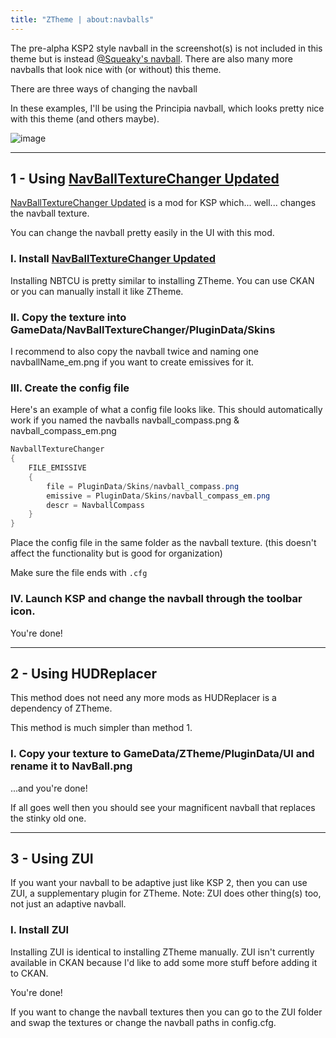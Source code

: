 ```yaml
---
title: "ZTheme | about:navballs"
---
```


The pre-alpha KSP2 style navball in the screenshot(s) is not included in this theme but is instead [@Squeaky's navball](https://forum.kerbalspaceprogram.com/topic/200741-112x-navballtexturechanger-updated-now-with-ui/?do=findComment&comment=4290196). There are also many more navballs that look nice with (or without) this theme.

There are three ways of changing the navball

In these examples, I'll be using the Principia navball, which looks pretty nice with this theme (and others maybe).

![image](https://github.com/user-attachments/assets/b7079633-b654-49aa-9d08-e90841c62dd5)

* * *

## 1 - Using [NavBallTextureChanger Updated](https://forum.kerbalspaceprogram.com/topic/200741-112x-navballtexturechanger-updated-now-with-ui/)

[NavBallTextureChanger Updated](https://forum.kerbalspaceprogram.com/topic/200741-112x-navballtexturechanger-updated-now-with-ui/) is a mod for KSP which... well... changes the navball texture.

You can change the navball pretty easily in the UI with this mod.

### I. Install [NavBallTextureChanger Updated](https://forum.kerbalspaceprogram.com/topic/200741-112x-navballtexturechanger-updated-now-with-ui/)
Installing NBTCU is pretty similar to installing ZTheme.
You can use CKAN or you can manually install it like ZTheme.

### II. Copy the texture into GameData/NavBallTextureChanger/PluginData/Skins
I recommend to also copy the navball twice and naming one navballName_em.png if you want to create emissives for it.

### III.  Create the config file
Here's an example of what a config file looks like. This should automatically work if you named the navballs navball_compass.png & navball_compass_em.png

```cs
NavballTextureChanger
{
	FILE_EMISSIVE
	{
		file = PluginData/Skins/navball_compass.png
		emissive = PluginData/Skins/navball_compass_em.png
		descr = NavballCompass
	}
}
```

Place the config file in the same folder as the navball texture. (this doesn't affect the functionality but is good for organization)

Make sure the file ends with `.cfg`

### IV. Launch KSP and change the navball through the toolbar icon.

You're done!
 
* * *

## 2 - Using HUDReplacer
This method does not need any more mods as HUDReplacer is a dependency of ZTheme.

This method is much simpler than method 1.

### I. Copy your texture to GameData/ZTheme/PluginData/UI and rename it to NavBall.png
...and you're done!

If all goes well then you should see your magnificent navball that replaces the stinky old one.
 

* * *

## 3 - Using ZUI
If you want your navball to be adaptive just like KSP 2, then you can use ZUI, a supplementary plugin for ZTheme.
Note: ZUI does other thing(s) too, not just an adaptive navball.

### I. Install ZUI
Installing ZUI is identical to installing ZTheme manually.
ZUI isn't currently available in CKAN because I'd like to add some more stuff before adding it to CKAN.

You're done!

If you want to change the navball textures then you can go to the ZUI folder and swap the textures or change the navball paths in config.cfg. 

